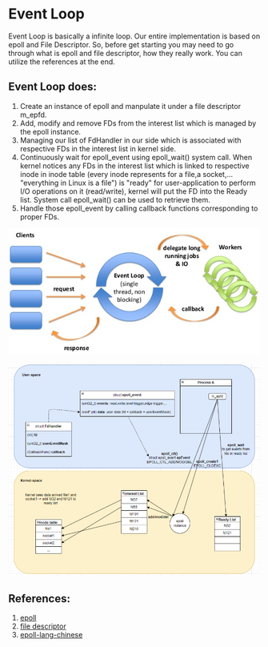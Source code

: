 # Event Loop
Event Loop is basically a infinite loop. Our entire implementation is based on epoll and File Descriptor.
So, before get starting you may need to go through what is epoll and file descriptor, how they really work.
You can utilize the references at the end.

## Event Loop does:
1. Create an instance of epoll and manpulate it under a file descriptor m_epfd.
2. Add, modify and remove FDs from the interest list which is managed by the epoll instance. 
1. Managing our list of FdHandler in our side which is associated with respective FDs in the interest list
in kernel side.
2. Continuously wait for epoll_event using epoll_wait() system call. When kernel notices any FDs in the interest list
which is linked to respective inode in inode table (every inode represents for a file,a socket,...
"everything in Linux is a file") is "ready" for user-application to perform I/O operations on it (read/write), kernel
will put the FD into the Ready list. System call epoll_wait() can be used to retrieve them.
3. Handle those epoll_event by calling callback functions corresponding to proper FDs.

![eventLoop1](../../assets/eventLoop.png?raw=true)

![epoll](../../assets/epoll.png)

## References:
1. [epoll](https://copyconstruct.medium.com/the-method-to-epolls-madness-d9d2d6378642)
2. [file descriptor](https://copyconstruct.medium.com/nonblocking-i-o-99948ad7c957)
3. [epoll-lang-chinese](https://hackmd.io/@eric88525/epoll-intro)
